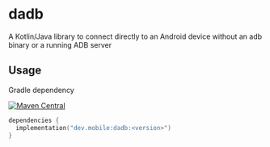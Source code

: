 # dadb

A Kotlin/Java library to connect directly to an Android device without an adb binary or a running ADB server

## Usage

Gradle dependency

[![Maven Central](https://img.shields.io/maven-central/v/dev.mobile/dadb.svg)](https://mvnrepository.com/artifact/dev.mobile/dadb)
```kotlin
dependencies {
  implementation("dev.mobile:dadb:<version>")
}
```
